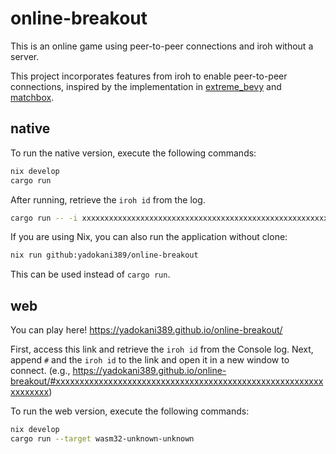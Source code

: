 # online-breakout

This is an online game using peer-to-peer connections and iroh without a server.

This project incorporates features from iroh to enable peer-to-peer connections, inspired by the implementation in [extreme_bevy](https://github.com/johanhelsing/extreme_bevy) and [matchbox](https://github.com/johanhelsing/matchbox).

## native

To run the native version, execute the following commands:

```sh
nix develop
cargo run
```

After running, retrieve the `iroh id` from the log.

```sh
cargo run -- -i xxxxxxxxxxxxxxxxxxxxxxxxxxxxxxxxxxxxxxxxxxxxxxxxxxxxxxxxxxxxxxxx
```

If you are using Nix, you can also run the application without clone:

```sh
nix run github:yadokani389/online-breakout
```

This can be used instead of `cargo run`.

## web

You can play here! <https://yadokani389.github.io/online-breakout/>

First, access this link and retrieve the `iroh id` from the Console log.
Next, append `#` and the `iroh id` to the link and open it in a new window to connect.
(e.g., <https://yadokani389.github.io/online-breakout/#xxxxxxxxxxxxxxxxxxxxxxxxxxxxxxxxxxxxxxxxxxxxxxxxxxxxxxxxxxxxxxxx>)

To run the web version, execute the following commands:

```sh
nix develop
cargo run --target wasm32-unknown-unknown
```
